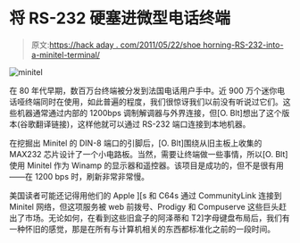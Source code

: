 # 将 RS-232 硬塞进微型电话终端

> 原文:[https://hack aday . com/2011/05/22/shoe horning-RS-232-into-a-minitel-terminal/](https://hackaday.com/2011/05/22/shoehorning-rs-232-into-a-minitel-terminal/)

![](../Images/359bffdd0ef7b3a76413ba25b9b6444e.png "minitel")

在 80 年代早期，数百万台终端被分发到法国电话用户手中。近 900 万个迷你电话哑终端同时在使用，如此普遍的程度，我们很惊讶我们以前没有听说过它们。这些机器通常通过内部的 1200bps 调制解调器与外界连接，但[O. Blt]想出了这个版本(谷歌翻译链接)，这样他就可以通过 RS-232 端口连接到本地机器。

在挖掘出 Minitel 的 DIN-8 端口的引脚后，[O. Blt]围绕从旧主板上收集的 MAX232 芯片设计了一个小电路板。当然，需要让终端做一些事情，所以[O. Blt]使用 Minitel 作为 Winamp 的显示器和遥控器。该项目是成功的，但不是很有用——在 1200 bps 时，刷新非常非常慢。

美国读者可能还记得用他们的 Apple ][s 和 C64s 通过 CommunityLink 连接到 Minitel 网络，但这项服务被 web 前拨号、Prodigy 和 Compuserve 这些巨头赶出了市场。无论如何，在看到这些旧盒子的阿泽蒂和 T2]字母键盘布局后，我们有一种怀旧的感觉，那是在所有与计算机相关的东西都标准化之前的一段时间。